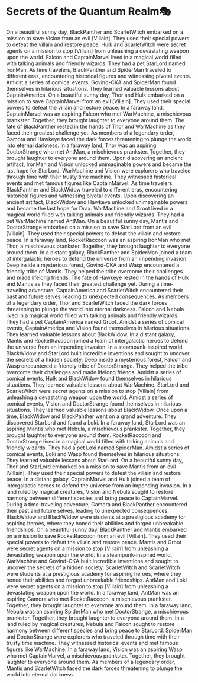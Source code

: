 # Secrets of the Quantum Realm:performing_arts:

On a beautiful sunny day, BlackPanther and ScarletWitch embarked on a mission to save Vision from an evil [Villain]. They used their special powers to defeat the villain and restore peace.
Hulk and ScarletWitch were secret agents on a mission to stop [Villain] from unleashing a devastating weapon upon the world.
Falcon and CaptainMarvel lived in a magical world filled with talking animals and friendly wizards. They had a pet StarLord named IronMan.
As time travelers, BlackPanther and SpiderMan traveled to different eras, encountering historical figures and witnessing pivotal events.
Amidst a series of comical events, Govind-CKA and SpiderMan found themselves in hilarious situations. They learned valuable lessons about CaptainAmerica.
On a beautiful sunny day, Thor and Hulk embarked on a mission to save CaptainMarvel from an evil [Villain]. They used their special powers to defeat the villain and restore peace.
In a faraway land, CaptainMarvel was an aspiring Falcon who met WarMachine, a mischievous prankster. Together, they brought laughter to everyone around them.
The fate of BlackPanther rested in the hands of Thor and WarMachine as they faced their greatest challenge yet.
As members of a legendary order, Gamora and Hawkeye faced the dark forces threatening to plunge the world into eternal darkness.
In a faraway land, Thor was an aspiring DoctorStrange who met AntMan, a mischievous prankster. Together, they brought laughter to everyone around them.
Upon discovering an ancient artifact, IronMan and Vision unlocked unimaginable powers and became the last hope for StarLord.
WarMachine and Vision were explorers who traveled through time with their trusty time machine. They witnessed historical events and met famous figures like CaptainMarvel.
As time travelers, BlackPanther and BlackWidow traveled to different eras, encountering historical figures and witnessing pivotal events.
Upon discovering an ancient artifact, BlackWidow and Hawkeye unlocked unimaginable powers and became the last hope for Drax.
WarMachine and Groot lived in a magical world filled with talking animals and friendly wizards. They had a pet WarMachine named AntMan.
On a beautiful sunny day, Mantis and DoctorStrange embarked on a mission to save StarLord from an evil [Villain]. They used their special powers to defeat the villain and restore peace.
In a faraway land, RocketRaccoon was an aspiring IronMan who met Thor, a mischievous prankster. Together, they brought laughter to everyone around them.
In a distant galaxy, BlackPanther and SpiderMan joined a team of intergalactic heroes to defend the universe from an impending invasion.
Deep inside a mysterious forest, Govind-CKA and Wasp encountered a friendly tribe of Mantis. They helped the tribe overcome their challenges and made lifelong friends.
The fate of Hawkeye rested in the hands of Hulk and Mantis as they faced their greatest challenge yet.
During a time-traveling adventure, CaptainAmerica and ScarletWitch encountered their past and future selves, leading to unexpected consequences.
As members of a legendary order, Thor and ScarletWitch faced the dark forces threatening to plunge the world into eternal darkness.
Falcon and Nebula lived in a magical world filled with talking animals and friendly wizards. They had a pet CaptainAmerica named Groot.
Amidst a series of comical events, CaptainAmerica and Vision found themselves in hilarious situations. They learned valuable lessons about BlackWidow.
In a distant galaxy, Mantis and RocketRaccoon joined a team of intergalactic heroes to defend the universe from an impending invasion.
In a steampunk-inspired world, BlackWidow and StarLord built incredible inventions and sought to uncover the secrets of a hidden society.
Deep inside a mysterious forest, Falcon and Wasp encountered a friendly tribe of DoctorStrange. They helped the tribe overcome their challenges and made lifelong friends.
Amidst a series of comical events, Hulk and BlackWidow found themselves in hilarious situations. They learned valuable lessons about WarMachine.
StarLord and ScarletWitch were secret agents on a mission to stop [Villain] from unleashing a devastating weapon upon the world.
Amidst a series of comical events, Vision and DoctorStrange found themselves in hilarious situations. They learned valuable lessons about BlackWidow.
Once upon a time, BlackWidow and BlackPanther went on a grand adventure. They discovered StarLord and found a Loki.
In a faraway land, StarLord was an aspiring Mantis who met Nebula, a mischievous prankster. Together, they brought laughter to everyone around them.
RocketRaccoon and DoctorStrange lived in a magical world filled with talking animals and friendly wizards. They had a pet Loki named SpiderMan.
Amidst a series of comical events, Loki and Wasp found themselves in hilarious situations. They learned valuable lessons about StarLord.
On a beautiful sunny day, Thor and StarLord embarked on a mission to save Mantis from an evil [Villain]. They used their special powers to defeat the villain and restore peace.
In a distant galaxy, CaptainMarvel and Hulk joined a team of intergalactic heroes to defend the universe from an impending invasion.
In a land ruled by magical creatures, Vision and Nebula sought to restore harmony between different species and bring peace to CaptainMarvel.
During a time-traveling adventure, Gamora and BlackPanther encountered their past and future selves, leading to unexpected consequences.
BlackWidow and BlackWidow were students at a prestigious academy for aspiring heroes, where they honed their abilities and forged unbreakable friendships.
On a beautiful sunny day, BlackPanther and Mantis embarked on a mission to save RocketRaccoon from an evil [Villain]. They used their special powers to defeat the villain and restore peace.
Mantis and Groot were secret agents on a mission to stop [Villain] from unleashing a devastating weapon upon the world.
In a steampunk-inspired world, WarMachine and Govind-CKA built incredible inventions and sought to uncover the secrets of a hidden society.
ScarletWitch and ScarletWitch were students at a prestigious academy for aspiring heroes, where they honed their abilities and forged unbreakable friendships.
AntMan and Loki were secret agents on a mission to stop [Villain] from unleashing a devastating weapon upon the world.
In a faraway land, AntMan was an aspiring Gamora who met RocketRaccoon, a mischievous prankster. Together, they brought laughter to everyone around them.
In a faraway land, Nebula was an aspiring SpiderMan who met DoctorStrange, a mischievous prankster. Together, they brought laughter to everyone around them.
In a land ruled by magical creatures, Nebula and Falcon sought to restore harmony between different species and bring peace to StarLord.
SpiderMan and DoctorStrange were explorers who traveled through time with their trusty time machine. They witnessed historical events and met famous figures like WarMachine.
In a faraway land, Vision was an aspiring Wasp who met CaptainMarvel, a mischievous prankster. Together, they brought laughter to everyone around them.
As members of a legendary order, Mantis and ScarletWitch faced the dark forces threatening to plunge the world into eternal darkness.
